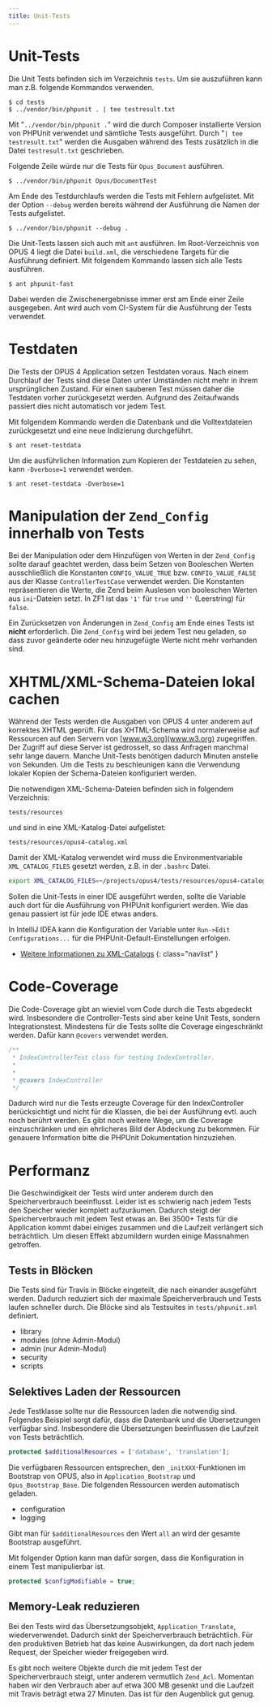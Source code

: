 ```yaml
---
title: Unit-Tests
---
```


# Unit-Tests

Die Unit Tests befinden sich im Verzeichnis `tests`. Um sie auszuführen kann man z.B.
folgende Kommandos verwenden.

    $ cd tests
    $ ../vendor/bin/phpunit . | tee testresult.txt

Mit "`../vendor/bin/phpunit .`" wird die durch Composer installierte Version von PHPUnit
verwendet und sämtliche Tests ausgeführt. Durch "`| tee testresult.txt`" werden die Ausgaben während des Tests
zusätzlich in die Datei `testresult.txt` geschrieben.

Folgende Zeile würde nur die Tests für `Opus_Document` ausführen.

    $ ../vendor/bin/phpunit Opus/DocumentTest    

Am Ende des Testdurchlaufs werden die Tests mit Fehlern aufgelistet. Mit der Option `--debug`
werden bereits während der Ausführung die Namen der Tests aufgelistet.

    $ ../vendor/bin/phpunit --debug .     

Die Unit-Tests lassen sich auch mit `ant` ausführen. Im Root-Verzeichnis von OPUS 4 liegt
die Datei `build.xml`, die verschiedene Targets für die Ausführung definiert. Mit folgendem
Kommando lassen sich alle Tests ausführen.

    $ ant phpunit-fast     

Dabei werden die Zwischenergebnisse immer erst am Ende einer Zeile ausgegeben. Ant wird auch
vom CI-System für die Ausführung der Tests verwendet.

# Testdaten

Die Tests der OPUS 4 Application setzen Testdaten voraus. Nach einem Durchlauf der Tests sind
diese Daten unter Umständen nicht mehr in ihrem ursprünglichen Zustand. Für einen sauberen
Test müssen daher die Testdaten vorher zurückgesetzt werden. Aufgrund des Zeitaufwands passiert
dies nicht automatisch vor jedem Test.

Mit folgendem Kommando werden die Datenbank und die Volltextdateien zurückgesetzt und eine
neue Indizierung durchgeführt.

    $ ant reset-testdata

Um die ausführlichen Information zum Kopieren der Testdateien zu sehen, kann `-Dverbose=1`
verwendet werden.

    $ ant reset-testdata -Dverbose=1    

# Manipulation der `Zend_Config` innerhalb von Tests

Bei der Manipulation oder dem Hinzufügen von Werten in der `Zend_Config` sollte
darauf geachtet werden, dass beim Setzen von Booleschen Werten ausschließlich
die Konstanten `CONFIG_VALUE_TRUE` bzw. `CONFIG_VALUE_FALSE` aus der Klasse
`ControllerTestCase` verwendet werden. Die Konstanten repräsentieren die Werte,
die Zend beim Auslesen von booleschen Werten aus `ini`-Dateien setzt. In ZF1
ist das `'1'` für `true` und `''` (Leerstring) für `false`.

Ein Zurücksetzen von Änderungen in `Zend_Config` am Ende eines Tests ist **nicht**
erforderlich. Die `Zend_Config` wird bei jedem Test neu geladen, so dass zuvor
geänderte oder neu hinzugefügte Werte nicht mehr vorhanden sind.

# XHTML/XML-Schema-Dateien lokal cachen

Während der Tests werden die Ausgaben von OPUS 4 unter anderem auf korrektes XHTML geprüft.
Für das XHTML-Schema wird normalerweise auf Ressourcen auf den Servern von
[www.w3.org](www.w3.org)
zugegriffen. Der Zugriff auf diese Server ist gedrosselt, so dass Anfragen manchmal sehr
lange dauern. Manche Unit-Tests benötigen dadurch Minuten anstelle von Sekunden. Um die
Tests zu beschleunigen kann die Verwendung lokaler Kopien der Schema-Dateien konfiguriert
werden.

Die notwendigen XML-Schema-Dateien befinden sich in folgendem Verzeichnis:

    tests/resources

und sind in eine XML-Katalog-Datei aufgelistet:

    tests/resources/opus4-catalog.xml

Damit der XML-Katalog verwendet wird muss die Environmentvariable `XML_CATALOG_FILES`
gesetzt werden, z.B. in der `.bashrc` Datei.

``` bash
export XML_CATALOG_FILES=~/projects/opus4/tests/resources/opus4-catalog.xml
```

Sollen die Unit-Tests in einer IDE ausgeführt werden, sollte die Variable auch dort für
die Ausführung von PHPUnit konfiguriert werden. Wie das genau passiert ist für jede IDE
etwas anders.

In IntelliJ IDEA kann die Konfiguration der Variable unter `Run->Edit Configurations...`
für die PHPUnit-Default-Einstellungen erfolgen.

* [Weitere Informationen zu XML-Catalogs](http://xmlsoft.org/catalog.html)
{: class="navlist" }

# Code-Coverage

Die Code-Coverage gibt an wieviel vom Code durch die Tests abgedeckt wird. Insbesondere
die Controller-Tests sind aber keine Unit Tests, sondern Integrationstest. Mindestens für
die Tests sollte die Coverage eingeschränkt werden. Dafür kann `@covers` verwendet werden.

``` php
/**
 * IndexControllerTest class for testing IndexController.
 *
 *
 * @covers IndexController
 */
```

Dadurch wird nur die Tests erzeugte Coverage für den IndexController berücksichtigt und
nicht für die Klassen, die bei der Ausführung evtl. auch noch berührt werden. Es gibt
noch weitere Wege, um die Coverage einzuschränken und ein ehrlicheres Bild der Abdeckung
zu bekommen. Für genauere Information bitte die PHPUnit Dokumentation hinzuziehen.     

# Performanz

Die Geschwindigkeit der Tests wird unter anderem durch den Speicherverbrauch beeinflusst.
Leider ist es schwierig nach jedem Tests den Speicher wieder komplett aufzuräumen. Dadurch
steigt der Speicherverbrauch mit jedem Test etwas an. Bei 3500+ Tests für die Application
kommt dabei einiges zusammen und die Laufzeit verlängert sich beträchtlich. Um diesen Effekt
abzumildern wurden einige Massnahmen getroffen.

## Tests in Blöcken

Die Tests sind für Travis in Blöcke eingeteilt, die nach einander ausgeführt werden. Dadurch
reduziert sich der maximale Speicherverbrauch und Tests laufen schneller durch. Die Blöcke
sind als Testsuites in `tests/phpunit.xml` definiert.

* library
* modules (ohne Admin-Modul)
* admin (nur Admin-Modul)
* security
* scripts

## Selektives Laden der Ressourcen

Jede Testklasse sollte nur die Ressourcen laden die notwendig sind. Folgendes Beispiel
sorgt dafür, dass die Datenbank und die Übersetzungen verfügbar sind. Insbesondere die
Übersetzungen beeinflussen die Laufzeit von Tests beträchtlich.  

``` php
protected $additionalResources = ['database', 'translation'];
```

Die verfügbaren Ressourcen entsprechen, den `_initXXX`-Funktionen im Bootstrap von OPUS, also
in `Application_Bootstrap` und `Opus_Bootstrap_Base`. Die folgenden Ressourcen werden
automatisch geladen.

* configuration
* logging

Gibt man für `$additionalResources` den Wert `all` an wird der gesamte Bootstrap ausgeführt.

Mit folgender Option kann man dafür sorgen, dass die Konfiguration in einem Test manipulierbar
ist.

``` php
protected $configModifiable = true;
```

## Memory-Leak reduzieren

Bei den Tests wird das Übersetzungsobjekt, `Application_Translate`, wiederverwendet.
Dadurch sinkt der Speicherverbrauch beträchtlich. Für den produktiven Betrieb hat das keine
Auswirkungen, da dort nach jedem Request, der Speicher wieder freigegeben wird.

Es gibt noch weitere Objekte durch die mit jedem Test der Speicherverbrauch steigt, unter
anderem vermutlich `Zend_Acl`. Momentan haben wir den Verbrauch aber auf etwa 300 MB gesenkt
und die Laufzeit mit Travis beträgt etwa 27 Minuten. Das ist für den Augenblick gut genug.
